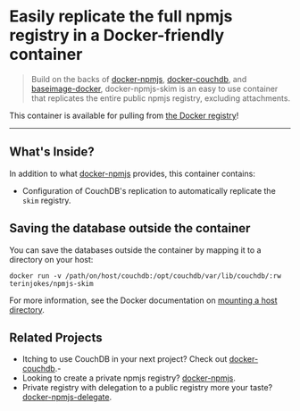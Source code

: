 # Easily replicate the full npmjs registry in a Docker-friendly container

> Build on the backs of [docker-npmjs](https://github.com/terinjokes/docker-npmjs), [docker-couchdb](https://github.com/terinjokes/docker-couchdb), and [baseimage-docker](https://github.com/phusion/baseimage-docker), docker-npmjs-skim is an easy to use container that replicates the entire public npmjs registry, excluding attachments.

This container is available for pulling from [the Docker registry](https://index.docker.io/u/terinjokes/npmjs-skim)!

---

## What's Inside?

In addition to what [docker-npmjs](https://github.com/terinjokes/docker-npmjs#whats-inside) provides, this container contains:

- Configuration of CouchDB's replication to automatically replicate the `skim` registry.

## Saving the database outside the container
You can save the databases outside the container by mapping it to a directory on your host:

```
docker run -v /path/on/host/couchdb:/opt/couchdb/var/lib/couchdb/:rw terinjokes/npmjs-skim
```

For more information, see the Docker documentation on [mounting a host directory](http://docs.docker.io/en/latest/use/working_with_volumes/#mount-a-host-directory-as-a-container-volume).

## Related Projects

- Itching to use CouchDB in your next project? Check out [docker-couchdb](https://github.com/terinjokes/docker-couchdb).-
- Looking to create a private npmjs registry? [docker-npmjs](https://github.com/terinjokes/docker-npmjs).
- Private registry with delegation to a public registry more your taste? [docker-npmjs-delegate](https://github.com/terinjokes/docker-npmjs-delegate).
